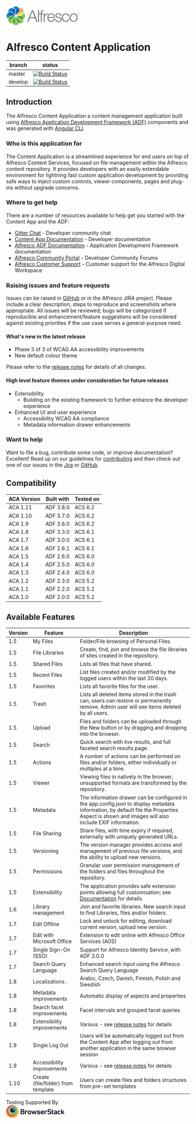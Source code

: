 <p align="left"> <img title="Alfresco" src="alfresco.png" alt="Alfresco - Simply a better way to create amazing digital experiences"></p>

# Alfresco Content Application

| branch  | status                                                                                                                                         |
| ------- | ---------------------------------------------------------------------------------------------------------------------------------------------- |
| master  | [![Build Status](https://travis-ci.com/Alfresco/alfresco-content-app.svg?branch=master)](https://travis-ci.com/Alfresco/alfresco-content-app)  |
| develop | [![Build Status](https://travis-ci.org/Alfresco/alfresco-content-app.svg?branch=develop)](https://travis-ci.com/Alfresco/alfresco-content-app) |

## Introduction

The Alfresco Content Application a content management application built using
[Alfresco Application Development Framework (ADF)](https://github.com/Alfresco/alfresco-ng2-components) components
and was generated with [Angular CLI](https://github.com/angular/angular-cli).

### Who is this application for

The Content Application is a streamlined experience for end users on top of Alfresco Content Services, focused on file management within the Alfresco content repository. It provides developers with an easily extendable environment for lightning fast custom application development by providing safe ways to inject custom controls, viewer components, pages and plug-ins without upgrade concerns.

### Where to get help

There are a number of resources available to help get you started with the Content App and the ADF:

- [Gitter Chat](https://gitter.im/Alfresco/content-app) - Developer community chat
- [Content App Documentation](https://alfresco-content-app.netlify.com/) - Developer documentation
- [Alfresco ADF Documentation](https://www.alfresco.com/abn/adf/) - Application Development Framework documentation
- [Alfresco Community Portal](https://community.alfresco.com/) - Developer Community Forums
- [Alfresco Customer Support](https://support.alfresco.com/) - Customer support for the Alfresco Digital Workspace

### Raising issues and feature requests

Issues can be raised in [GitHub] or in the Alfresco JIRA project.
Please include a clear description, steps to reproduce and screenshots where appropriate. All issues will be reviewed; bugs will be categorized if reproducible and enhancement/feature suggestions will be considered against existing priorities if the use case serves a general-purpose need.

#### What's new in the latest release

- Phase 3 of 3 of WCAG AA accessibility improvements
- New default colour theme

Please refer to the [release notes] for details of all changes.

#### High level feature themes under consideration for future releases

- Extensibility
  - Building on the existing framework to further enhance the developer experience
- Enhanced UI and user experience
  - Accessibility WCAG AA compliance
  - Metadata information drawer enhancements

### Want to help

Want to file a bug, contribute some code, or improve documentation? Excellent!
Read up on our guidelines for [contributing] and then check out one of our issues in the [Jira] or [GitHub].

## Compatibility

| ACA Version | Built with | Tested on |
| ----------- | ---------- | --------- |
| ACA 1.11    | ADF 3.8.0  | ACS 6.2   |
| ACA 1.10    | ADF 3.7.0  | ACS 6.2   |
| ACA 1.9     | ADF 3.6.0  | ACS 6.2   |
| ACA 1.8     | ADF 3.3.0  | ACS 6.1   |
| ACA 1.7     | ADF 3.0.0  | ACS 6.1   |
| ACA 1.6     | ADF 2.6.1  | ACS 6.1   |
| ACA 1.5     | ADF 2.6.0  | ACS 6.0   |
| ACA 1.4     | ADF 2.5.0  | ACS 6.0   |
| ACA 1.3     | ADF 2.4.0  | ACS 6.0   |
| ACA 1.2     | ADF 2.3.0  | ACS 5.2   |
| ACA 1.1     | ADF 2.2.0  | ACS 5.2   |
| ACA 1.0     | ADF 2.0.0  | ACS 5.2   |

## Available Features

| Version | Feature                            | Description                                                                                                                                                                                    |
| ------- | ---------------------------------- | ---------------------------------------------------------------------------------------------------------------------------------------------------------------------------------------------- |
| 1.5     | My Files                           | Folder/File browsing of Personal Files.                                                                                                                                                        |
| 1.5     | File Libraries                     | Create, find, join and browse the file libraries of sites created in the repository.                                                                                                           |
| 1.5     | Shared Files                       | Lists all files that have shared.                                                                                                                                                              |
| 1.5     | Recent Files                       | List files created and/or modified by the logged users within the last 30 days.                                                                                                                |
| 1.5     | Favorites                          | Lists all favorite files for the user.                                                                                                                                                         |
| 1.5     | Trash                              | Lists all deleted items stored in the trash can, users can restore or permanently remove. Admin user will see items deleted by all users.                                                      |
| 1.5     | Upload                             | Files and folders can be uploaded through the New button or by dragging and dropping into the browser.                                                                                         |
| 1.5     | Search                             | Quick search with live results, and full faceted search results page.                                                                                                                          |
| 1.5     | Actions                            | A number of actions can be performed on files and/or folders, either individually or multiples at a time.                                                                                      |
| 1.5     | Viewer                             | Viewing files in natively in the browser, unsupported formats are transformed by the repository.                                                                                               |
| 1.5     | Metadata                           | The information drawer can be configured in the app.config.json to display metadata information, by default file the Properties Aspect is shown and images will also include EXIF information. |
| 1.5     | File Sharing                       | Share files, with time expiry if required, externally with uniquely generated URLs.                                                                                                            |
| 1.5     | Versioning                         | The version manager provides access and management of previous file versions, and the ability to upload new versions.                                                                          |
| 1.5     | Permissions                        | Granular user permission management of the folders and files throughout the repository.                                                                                                        |
| 1.5     | Extensibility                      | The application provides safe extension points allowing full customisation; see [Documentation](https://alfresco-content-app.netlify.com/#/extending/) for details.                            |
| 1.6     | Library management                 | Join and favorite libraries. New search input to find Libraries, files and/or folders.                                                                                                         |
| 1.7     | Edit Offline                       | Lock and unlock for editing, download current version, upload new version.                                                                                                                     |
| 1.7     | Edit with Microsoft Office         | Extension to edit online with Alfresco Office Services (AOS)                                                                                                                                   |
| 1.7     | Single Sign-On (SSO)               | Support for Alfresco Identity Service, with ADF 3.0.0                                                                                                                                          |
| 1.7     | Search Query Language              | Enhanced search input using the Alfresco Search Query Language                                                                                                                                 |
| 1.8     | Localizations .                    | Arabic, Czech, Danish, Finnish, Polish and Swedish                                                                                                                                             |
| 1.8     | Metadata improvements              | Automatic display of aspects and properties                                                                                                                                                    |
| 1.8     | Search facet improvements          | Facet intervals and grouped facet queries                                                                                                                                                      |
| 1.8     | Extensibility improvements         | Various - see [release notes](https://github.com/Alfresco/alfresco-content-app/releases) for details                                                                                           |
| 1.9     | Single Log Out                     | Users will be automatically logged out from the Content App after logging out from another application in the same browser session                                                             |
| 1.9     | Accessibility improvements         | Various - see [release notes](https://github.com/Alfresco/alfresco-content-app/releases) for details                                                                                           |
| 1.10    | Create (file/folder) from template | Users can create files and folders structures from pre-set templates                                                                                                                           |

[contributing]: https://github.com/Alfresco/alfresco-content-app/blob/master/CONTRIBUTING.md
[github]: https://github.com/Alfresco/alfresco-content-app/issues
[jira]: https://issues.alfresco.com/jira/projects/ACA
[release notes]: https://github.com/Alfresco/alfresco-content-app/releases

Testing Supported By<br/>
<img width="160" src="docs/images/Browserstack-logo.svg" alt="BrowserStack"/>
